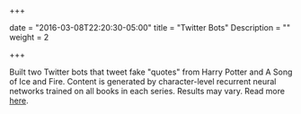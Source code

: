 +++

date = "2016-03-08T22:20:30-05:00"
title = "Twitter Bots"
Description = ""
weight = 2

+++

Built two Twitter bots that tweet fake "quotes" from Harry Potter and A Song of Ice and Fire. Content is generated
by character-level recurrent neural networks trained on all books in each series. Results may vary. Read more
[here](/post/twitter_bots).